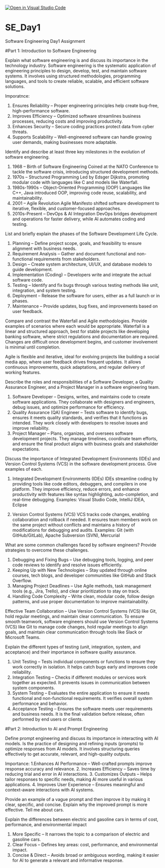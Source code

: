 [![Open in Visual Studio Code](https://classroom.github.com/assets/open-in-vscode-2e0aaae1b6195c2367325f4f02e2d04e9abb55f0b24a779b69b11b9e10269abc.svg)](https://classroom.github.com/online_ide?assignment_repo_id=18503788&assignment_repo_type=AssignmentRepo)
# SE_Day1
Software Engineering Day1 Assignment

#Part 1: Introduction to Software Engineering

Explain what software engineering is and discuss its importance in the technology industry.
Software engineering is the systematic application of engineering principles to design, develop, test, and maintain software systems. It involves using structured methodologies, programming languages, and tools to create reliable, scalable, and efficient software solutions.

Imporatnce:
1. Ensures Reliability – Proper engineering principles help create bug-free, high-performance software.
2. Improves Efficiency – Optimized software streamlines business processes, reducing costs and improving productivity.
3. Enhances Security – Secure coding practices protect data from cyber threats.
4. Supports Scalability – Well-engineered software can handle growing user demands, making businesses more adaptable.

Identify and describe at least three key milestones in the evolution of software engineering.
1. 1968 – Birth of Software Engineering
   Coined at the NATO Conference to tackle the software crisis, introducing structured development methods.
2. 1970s – Structured Programming
   Led by Edsger Dijkstra, promoting modular code with languages like C and models like Waterfall.
3. 1980s-1990s – Object-Oriented Programming (OOP)
   Languages like C++, Java introduced OOP, improving code reuse, scalability, and maintainability.
4. 2001 – Agile Revolution
   Agile Manifesto shifted software development to iterative, flexible, and customer-focused approaches.
5. 2010s-Present – DevOps & AI Integration
   DevOps bridges development and operations for faster delivery, while AI automates coding and testing.

List and briefly explain the phases of the Software Development Life Cycle.
1. Planning – Define project scope, goals, and feasibility to ensure alignment with business needs.
2. Requirement Analysis – Gather and document functional and non-functional requirements from stakeholders.
3. Design – Create system architecture, UI/UX, and database models to guide development.
4. Implementation (Coding) – Developers write and integrate the actual software code.
5. Testing – Identify and fix bugs through various testing methods like unit, integration, and system testing.
6. Deployment – Release the software for users, either as a full launch or in phases.
7. Maintenance – Provide updates, bug fixes, and improvements based on user feedback.

Compare and contrast the Waterfall and Agile methodologies. Provide examples of scenarios where each would be appropriate.
Waterfall is a linear and structured approach, best for stable projects like developing banking software, where strict regulations and documentation are required. Changes are difficult once development begins, and customer involvement is minimal until completion.

Agile is flexible and iterative, ideal for evolving projects like building a social media app, where user feedback drives frequent updates. It allows continuous improvements, quick adaptations, and regular delivery of working features.

Describe the roles and responsibilities of a Software Developer, a Quality Assurance Engineer, and a Project Manager in a software engineering team.
1. Software Developer – Designs, writes, and maintains code to create software applications. They collaborate with designers and engineers, debug issues, and optimize performance for efficiency.
2. Quality Assurance (QA) Engineer – Tests software to identify bugs, ensures it meets quality standards, and verifies that it functions as intended. They work closely with developers to resolve issues and improve reliability.
3. Project Manager – Plans, organizes, and oversees software development projects. They manage timelines, coordinate team efforts, and ensure the final product aligns with business goals and stakeholder expectations.

Discuss the importance of Integrated Development Environments (IDEs) and Version Control Systems (VCS) in the software development process. Give examples of each.
1. Integrated Development Environments (IDEs)
IDEs streamline coding by providing tools like code editors, debuggers, and compilers in one platform. They improve efficiency, reduce errors, and enhance productivity with features like syntax highlighting, auto-completion, and real-time debugging.
Examples: Visual Studio Code, IntelliJ IDEA, Eclipse

2. Version Control Systems (VCS)
VCS tracks code changes, enabling collaboration and rollback if needed. It ensures team members work on the same project without conflicts and maintains a history of modifications for debugging and audits.
Examples: Git (with GitHub/GitLab), Apache Subversion (SVN), Mercurial

What are some common challenges faced by software engineers? Provide strategies to overcome these challenges.
1. Debugging and Fixing Bugs – Use debugging tools, logging, and peer code reviews to identify and resolve issues efficiently.
2. Keeping Up with New Technologies – Stay updated through online courses, tech blogs, and developer communities like GitHub and Stack Overflow.
3. Managing Project Deadlines – Use Agile methods, task management tools (e.g., Jira, Trello), and clear prioritization to stay on track.
4. Handling Code Complexity – Write clean, modular code, follow design patterns, and use proper documentation to improve maintainability.

Effective Team Collaboration – Use Version Control Systems (VCS) like Git, hold regular meetings, and maintain clear communication.
To ensure smooth teamwork, software engineers should use Version Control Systems (VCS) like Git to manage code changes, hold regular meetings to align goals, and maintain clear communication through tools like Slack or Microsoft Teams.

Explain the different types of testing (unit, integration, system, and acceptance) and their importance in software quality assurance.
1. Unit Testing – Tests individual components or functions to ensure they work correctly in isolation. It helps catch bugs early and improves code reliability.
2. Integration Testing – Checks if different modules or services work together as expected. It prevents issues in communication between system components.
3. System Testing – Evaluates the entire application to ensure it meets functional and non-functional requirements. It verifies overall system performance and behavior.
3. Acceptance Testing – Ensures the software meets user requirements and business needs. It is the final validation before release, often performed by end users or clients.

#Part 2: Introduction to AI and Prompt Engineering


Define prompt engineering and discuss its importance in interacting with AI models.
Is the practice of designing and refining inputs (prompts) to optimize responses from AI models. It involves structuring queries effectively to get accurate, relevant, and high-quality outputs.

Importance:
1.Enhances AI Performance – Well-crafted prompts improve response accuracy and relevance.
2. Increases Efficiency – Saves time by reducing trial and error in AI interactions.
3. Customizes Outputs – Helps tailor responses to specific needs, making AI more useful in various applications.
4. Improves User Experience – Ensures meaningful and context-aware interactions with AI systems.

Provide an example of a vague prompt and then improve it by making it clear, specific, and concise. Explain why the improved prompt is more effective.
Tell me about cars.

Explain the differences between electric and gasoline cars in terms of cost, performance, and environmental impact

1. More Specific – It narrows the topic to a comparison of electric and gasoline cars.
2. Clear Focus – Defines key areas: cost, performance, and environmental impact.
3. Concise & Direct – Avoids broad or ambiguous wording, making it easier for AI to generate a relevant and informative response.
